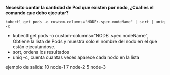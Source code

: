 **Necesito contar la cantidad de Pod que existen por nodo, ¿Cual es el comando que debo ejecutar?**


`kubectl get pods -o custom-columns="NODE:.spec.nodeName" | sort | uniq -c`

- kubectl get pods -o custom-columns="NODE:.spec.nodeName", Obtiene la lista de Pods y muestra solo el nombre del nodo en el que están ejecutándose.
- sort, ordena los resultados 
- uniq -c, cuenta cuantas veces aparece cada nodo en la lista

ejemplo de salida:
  10 node-1
   7 node-2
   5 node-3
